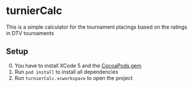 turnierCalc
===========

This is a simple calculator for the tournament placings based on the ratings in DTV tournaments

Setup
-----

0. You have to install XCode 5 and the [CocoaPods gem](http://cocoapods.org/) 
1. Run ``pod install`` to install all dependencies
2. Run ``turnierCalc.xcworkspace`` to open the project
